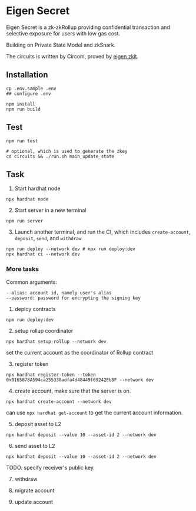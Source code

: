 # Eigen Secret

Eigen Secret is a zk-zkRollup providing confidential transaction and selective exposure for users with low gas cost.

Building on Private State Model and zkSnark.

The circuits is written by Circom, proved by [eigen zkit](https://github.com/0xEigenLabs/eigen-zkvm/tree/main/zkit).


## Installation

```
cp .env.sample .env
## configure .env

npm install
npm run build
```

## Test

```
npm run test

# optional, which is used to generate the zkey
cd circuits && ./run.sh main_update_state
```

## Task

1. Start hardhat node
```
npx hardhat node
```

2. Start server in a new terminal

```
npm run server
```

3. Launch another terminal, and run the CI, which includes `create-account`, `deposit`, `send`, and `withdraw`

```
npm run deploy --network dev # npx run deploy:dev
npx hardhat ci --network dev
```

### More tasks

Common arguments:

```
--alias: account id, namely user's alias
--password: password for encrypting the signing key
```

1. deploy contracts
```
npm run deploy:dev
```

2. setup rollup coordinator
```
npx hardhat setup-rollup --network dev

```

set the current account as the coordinator of Rollup contract

3. register token

```
npx hardhat register-token --token 0x0165878A594ca255338adfa4d48449f69242Eb8F --network dev

```

4. create account, make sure that the server is on.

```
npx hardhat create-account --network dev
```

can use `npx hardhat get-account` to get the current account information.

5. deposit asset to L2

```
npx hardhat deposit --value 10 --asset-id 2 --network dev
```

6. send asset to L2

```
npx hardhat deposit --value 10 --asset-id 2 --network dev

```
TODO: specify receiver's public key.

7. withdraw

8. migrate account

9. update account

